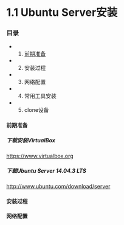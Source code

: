 # 1.1 Ubuntu Server安装
### 目录
- 1) [前期准备](#前期准备)
- 2) 安装过程
- 3) 网络配置
- 4) 常用工具安装
- 5) clone设备

#### 前期准备
##### 下载安装VirtualBox
https://www.virtualbox.org
##### 下载Ubuntu Server 14.04.3 LTS
http://www.ubuntu.com/download/server
#### 安装过程

#### 网络配置